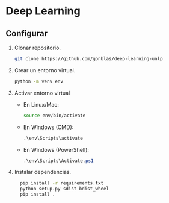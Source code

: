 # Deep Learning

## Configurar

1. Clonar repositorio.
    ```bash
    git clone https://github.com/gonblas/deep-learning-unlp
    ```

2. Crear un entorno virtual.
    ```bash
    python -m venv env
    ```
3. Activar entorno virtual
   - En Linux/Mac:
     ```bash
     source env/bin/activate
     ```
   - En Windows (CMD):
     ```cmd
     .\env\Scripts\activate
     ```
   - En Windows (PowerShell):
     ```powershell
     .\env\Scripts\Activate.ps1
     ```
1. Instalar dependencias.
    ```bash
      pip install -r requirements.txt
      python setup.py sdist bdist_wheel
      pip install .
    ```